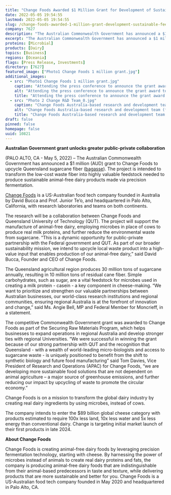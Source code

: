 ```yaml
---
title: "Change Foods Awarded $1 Million Grant for Development of Sustainable Feedstock for Animal-Free Dairy"
date: 2022-05-05 19:54:55
lastmod: 2022-05-05 19:54:55
slug: /change-foods-awarded-1-million-grant-development-sustainable-feedstock-animal-free-dairy
company: 7627
description: "The Australian Commonwealth Government has announced a $1 million (AUD) grant to Change Foods to upcycle Queensland sugarcane fiber (bagasse). The project is intended to transform the low-cost waste fiber into highly valuable feedstock needed to produce sustainable animal-free dairy products made via precision fermentation."
excerpt: "The Australian Commonwealth Government has announced a $1 million (AUD) grant to Change Foods to upcycle Queensland sugarcane fiber (bagasse). The project is intended to transform the low-cost waste fiber into highly valuable feedstock needed to produce sustainable animal-free dairy products made via precision fermentation."
proteins: [Microbial]
products: [Dairy]
topics: [Business]
regions: [Oceania]
flags: [Press Release, Investments]
directory: [7627]
featured_image: ["Photo1 Change Foods 1 million grant.jpg"]
additional_images:
  - src: "Photo1 Change Foods 1 million grant.jpg"
    caption: "Attending the press conference to announce the grant award to Change Foods (from left): Prof. Ian O'Hara, Deputy Director, Queensland University of Technology Centre for Agriculture &amp; the Bioeconomy; Nida Murtaza, Researcher Change Foods; Ms. Angie Bell MP, Federal Member for Moncrieff; Senator the Hon Bridget McKenzie, Minister for Emergency Management &amp; National Recovery &amp; Resilience; Nayana Pathiraja, Team Leader, Australian Research Lab for Change Foods."
    alt: "Attending the press conference to announce the grant award to Change Foods (from left): Prof. Ian O'Hara, Deputy Director, Queensland University of Technology Centre for Agriculture &amp; the Bioeconomy; Nida Murtaza, Researcher Change Foods; Ms. Angie Bell MP, Federal Member for Moncrieff; Senator the Hon Bridget McKenzie, Minister for Emergency Management &amp; National Recovery &amp; Resilience; Nayana Pathiraja, Team Leader, Australian Research Lab for Change Foods."
    title: "Attending the press conference to announce the grant award to Change Foods (from left): Prof. Ian O'Hara, Deputy Director, Queensland University of Technology Centre for Agriculture &amp; the Bioeconomy; Nida Murtaza, Researcher Change Foods; Ms. Angie Bell MP, Federal Member for Moncrieff; Senator the Hon Bridget McKenzie, Minister for Emergency Management &amp; National Recovery &amp; Resilience; Nayana Pathiraja, Team Leader, Australian Research Lab for Change Foods."
  - src: "Photo 2 Change R&D Team_0.jpg"
    caption: "Change Foods Australia-based research and development team (from left): Prof. Junior Te’o, Change Foods Co-Founder and CTO; Dr. Nayana Pathiraja, Team Leader, Research Scientist, Change Foods; Dr. Nida Murtaza, Research Scientist, Change Foods; Dr. Tuan Tu, Researcher, Research Scientist, Change Foods."
    alt: "Change Foods Australia-based research and development team (from left): Prof. Junior Te’o, Change Foods Co-Founder and CTO; Dr. Nayana Pathiraja, Team Leader, Research Scientist, Change Foods; Dr. Nida Murtaza, Research Scientist, Change Foods; Dr. Tuan Tu, Researcher, Research Scientist, Change Foods."
    title: "Change Foods Australia-based research and development team (from left): Prof. Junior Te’o, Change Foods Co-Founder and CTO; Dr. Nayana Pathiraja, Team Leader, Research Scientist, Change Foods; Dr. Nida Murtaza, Research Scientist, Change Foods; Dr. Tuan Tu, Researcher, Research Scientist, Change Foods."
draft: false
pinned: false
homepage: false
uuid: 10821
---
```

<p><strong>Australian Government grant unlocks greater public-private collaboration</strong></p>
<p>(PALO ALTO, CA - May 5, 2022) – The Australian Commonwealth Government has announced a $1 million (AUD) grant to Change Foods to upcycle Queensland sugarcane fiber (<a href="https://en.wikipedia.org/wiki/Bagasse">bagasse</a>). The project is intended to transform the low-cost waste fiber into highly valuable feedstock needed to produce sustainable animal-free dairy products made via precision fermentation.</p>
<p><a href="http://changefoods.com/">Change Foods</a> is a US-Australian food tech company founded in Australia by David Bucca and Prof. Junior Te’o, and headquartered in Palo Alto, California, with research laboratories and teams on both continents.</p>
<p>The research will be a collaboration between Change Foods and Queensland University of Technology (QUT). The project will support the manufacture of animal-free dairy, employing microbes in place of cows to produce real milk proteins, and further reduce the environmental waste from sugarcane. “This is a dynamic opportunity for public-private partnership with the Federal government and QUT. As part of our broader sustainability mission, we intend to upcycle local waste product into a high-value input that enables production of our animal-free dairy,” said David Bucca, Founder and CEO of Change Foods.</p>
<p>The Queensland agricultural region produces 30 million tons of sugarcane annually, resulting in 10 million tons of residual cane fiber. Simple carbohydrates, such as sugar, are a vital feedstock for microbes used in creating a milk protein - casein - a key component in cheese-making. “We want to prioritize and strengthen our valuable partnerships between Australian businesses, our world-class research institutions and regional communities, ensuring regional Australia is at the forefront of innovation and change,” said Ms. Angie Bell, MP and Federal Member for Moncrieff, in a statement.</p>
<p>The competitive Commonwealth Government grant was awarded to Change Foods as part of the Securing Raw Materials Program, which helps businesses to expand operations in regional Australia and develop stronger ties with regional Universities. “We were successful in winning the grant because of our strong partnership with QUT and the recognition that Queensland - with a wealth of world-leading micro-biologists and access to sugarcane waste - is uniquely positioned to benefit from the shift to synthetic biology and future food manufacturing” said Tom Davies, Vice President of Research and Operations (APAC) for Change Foods, “we are developing more sustainable food solutions that are not dependent on animal agriculture – a major source of greenhouse emissions, and further reducing our impact by upcycling of waste to promote the circular economy.”</p>
<p>Change Foods is on a mission to transform the global dairy industry by creating real dairy ingredients by using microbes, instead of cows.</p>
<p>The company intends to enter the $89 billion global cheese category with products estimated to require 100x less land, 10x less water and 5x less energy than conventional dairy. Change is targeting initial market launch of their first products in late 2024.</p>
<p><strong>About Change Foods</strong></p>
<p>Change Foods is creating animal-free dairy foods by leveraging precision fermentation technology, starting with cheese. By harnessing the power of microbes instead of animals to create real dairy proteins and fats, the company is producing animal-free dairy foods that are indistinguishable from their animal-based predecessors in taste and texture, while delivering products that are more sustainable and better for you. Change Foods is a US-Australian food tech company founded in May 2020 and headquartered in Palo Alto, CA.</p>
